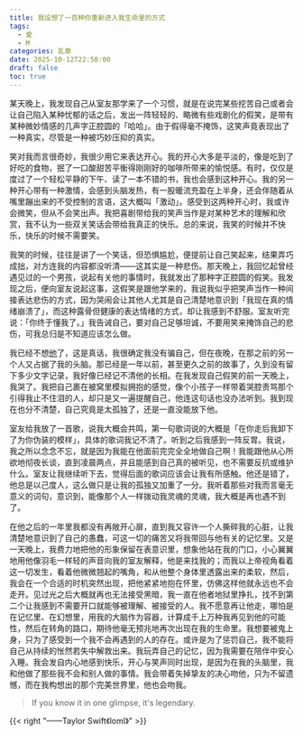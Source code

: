 ```yaml
---
title: 我设想了一百种你重新进入我生命里的方式
tags:
  - 爱
  - M
categories: 乱章
date: 2025-10-12T22:58:00
draft: false
toc: true
---
```


某天晚上，我发现自己从室友那学来了一个习惯，就是在说完某些挖苦自己或者会让自己陷入某种忧郁的话之后，发出一阵轻轻的、略微有些戏剧化的假笑，是带有某种微妙情感的几声字正腔圆的「哈哈」。由于假得毫不掩饰，这笑声竟表现出了一种真实，尽管是一种被巧妙压抑的真实。<!--more-->

笑对我而言很奇妙，我很少用它来表达开心。我的开心大多是平淡的，像是吃到了好吃的食物，抿了一口酸甜苦平衡得刚刚好的咖啡所带来的愉悦感。有时，仅仅是度过了一个轻松平静的下午、读了一本不错的书，我也会感到这种开心。我的另一种开心带有一种激情，会感到头脑发热，有一股暖流充盈在上半身，还会伴随着从嘴里蹦出来的不受控制的言语，这大概叫「激动」。感受到这两种开心时，我或许会微笑，但从不会笑出声。我把喜剧带给我的笑声当作是对某种艺术的理解和欣赏，我不认为一些双关笑话会带给我真正的快乐。总的来说，我笑的时候并不快乐，快乐的时候不需要笑。

我笑的时候，往往是讲了一个笑话，但恐惧尴尬，便提前让自己笑起来，结果弄巧成拙，对方连我的内容都没听清——这其实是一种悲伤。那天晚上，我回忆起曾经遇见过的一个男孩，说起有关他的事情时，我就发出了那种字正腔圆的假笑。我发现之后，便向室友说起这事，这假笑是跟他学来的，我说我似乎把笑声当作一种间接表达悲伤的方式，因为哭闹会让其他人尤其是自己清楚地意识到「我现在真的情绪崩溃了」，而这种露骨但健康的表达情绪的方式，却让我感到不舒服。室友听完说：「你终于懂我了。」我告诫自己，要对自己足够坦诚，不要用笑来掩饰自己的悲伤，可我总归是不知道应该怎么做。

我已经不想[他](/tags/r/)了，这是真话，我很确定我没有骗自己，但在夜晚，在那之前的另一个人又占据了我的头脑。那已经是一年以前，甚至更久之前的故事了，久到没有留下多少文字记录，我好像已经记不清他的长相。在我发现自己假笑的前一天晚上，我哭了。我把自己裹在被窝里模拟拥抱的感觉，像个小孩子一样带着哭腔责骂那个引得我止不住泪的人，却只是又一遍提醒自己，他连这句话也没办法听到。我到现在也分不清楚，自己究竟是太孤独了，还是一直没能放下他。

室友给我放了一首歌，说我大概会共鸣，第一句歌词说的大概是「在你走后我卸下了为你伪装的模样」，具体的歌词我记不清了。听到之后我感到一阵反胃。我说，我之所以念念不忘，就是因为我能在他面前完完全全地做自己啊！我能跟他从心所欲地彻夜长谈，直到凌晨两点，并且能感到自己真的被听见，也不需要反抗或维护什么。室友让我继续听下去，觉得后面的歌词应该会让我有所感触。他还是错了，他总是以己度人，这么做只是让我的孤独又加重了一分。我听着那些对我而言毫无意义的词句，意识到，能像那个人一样拨动我灵魂的灵魂，我大概是再也遇不到了。

在他之后的一年里我都没有再敞开心扉，直到我又容许一个人撕碎我的心脏，让我清楚地意识到了自己的愚蠢，可这一切的痛苦又将我带回与他有关的记忆里。又是一天晚上，我费力地把他的形象保留在表意识里，想象他站在我的门口，小心翼翼地用他像羽毛一样轻的声音向我的室友解释，他是来找我的；而我以上帝视角看着这一切发生，看着他微微翘起的嘴角，和从他整个身体里透露出来的柔软，然后，我会在一个合适的时机突然出现，把他紧紧地抱在怀里，仿佛这样他就永远也不会走开。见过光之后大概就再也无法接受黑暗，我一直在他者地狱里挣扎，找不到第二个让我感到不需要开口就能够被理解、被接受的人。我不愿意再让他走，哪怕是在记忆里、在幻想里，用我的大脑作为容器，计算成千上万种我再见到他的可能性，然后在转角的路口，期待他毫无预兆地再次出现在我的生命里。我想要被鬼上身，只为了感受到一个我不会再遇到的人的存在。或许是为了惩罚自己，我不能将自己从持续的怅然若失中解救出来。我玩弄自己的记忆，因为我需要在陪伴中安心入睡。我会发自内心地感到快乐，开心与笑声同时出现，是因为在我的头脑里，我和他做了那些我不会和别人做的事情。我会带着失掉挚友的决心吻他，只为不留遗憾，而在我构想出的那个完美世界里，他也会吻我。

> If you know it in one glimpse, it's legendary.

{{< right "——Taylor Swift《loml》" >}}
